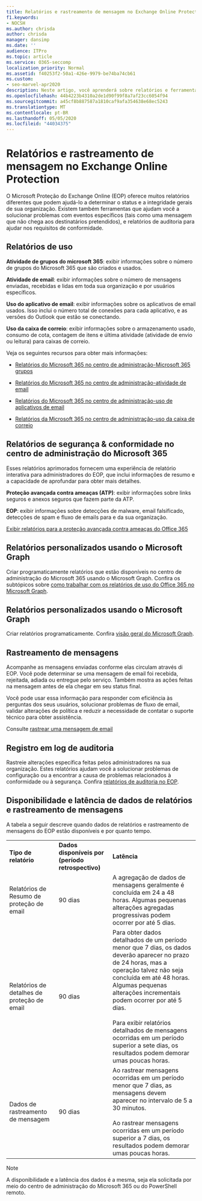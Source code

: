 ```yaml
---
title: Relatórios e rastreamento de mensagem no Exchange Online Protection
f1.keywords:
- NOCSH
ms.author: chrisda
author: chrisda
manager: dansimp
ms.date: ''
audience: ITPro
ms.topic: article
ms.service: O365-seccomp
localization_priority: Normal
ms.assetid: f40253f2-50a1-426e-9979-be74ba74cb61
ms.custom:
- seo-marvel-apr2020
description: Neste artigo, você aprenderá sobre relatórios e ferramentas de solução de problemas disponíveis para os administradores do Microsoft Exchange Online Protection (EOP).
ms.openlocfilehash: 44b4223b4310a2de1d90f99f8a7af23cc6054f94
ms.sourcegitcommit: a45cf8b887587a1810caf9afa354638e68ec5243
ms.translationtype: MT
ms.contentlocale: pt-BR
ms.lasthandoff: 05/05/2020
ms.locfileid: "44034375"
---
```

# <a name="reporting-and-message-trace-in-exchange-online-protection"></a>Relatórios e rastreamento de mensagem no Exchange Online Protection

O Microsoft Proteção do Exchange Online (EOP) oferece muitos relatórios diferentes que podem ajudá-lo a determinar o status e a integridade gerais de sua organização. Existem também ferramentas que ajudam você a solucionar problemas com eventos específicos (tais como uma mensagem que não chega aos destinatários pretendidos), e relatórios de auditoria para ajudar nos requisitos de conformidade.

## <a name="usage-reports"></a>Relatórios de uso

**Atividade de grupos do microsoft 365**: exibir informações sobre o número de grupos do Microsoft 365 que são criados e usados.

**Atividade de email**: exibir informações sobre o número de mensagens enviadas, recebidas e lidas em toda sua organização e por usuários específicos.

**Uso do aplicativo de email**: exibir informações sobre os aplicativos de email usados. Isso inclui o número total de conexões para cada aplicativo, e as versões do Outlook que estão se conectando.

**Uso da caixa de correio**: exibir informações sobre o armazenamento usado, consumo de cota, contagem de itens e última atividade (atividade de envio ou leitura) para caixas de correio.

Veja os seguintes recursos para obter mais informações:

- [Relatórios do Microsoft 365 no centro de administração-Microsoft 365 grupos](https://docs.microsoft.com/office365/admin/activity-reports/office-365-groups)

- [Relatórios do Microsoft 365 no centro de administração-atividade de email](https://docs.microsoft.com/office365/admin/activity-reports/email-activity)

- [Relatórios do Microsoft 365 no centro de administração-uso de aplicativos de email](https://docs.microsoft.com/office365/admin/activity-reports/email-apps-usage)

- [Relatórios da Microsoft 365 no centro de administração-uso da caixa de correio](https://docs.microsoft.com/office365/admin/activity-reports/mailbox-usage)

## <a name="security--compliance-reports-in-the-microsoft-365-admin-center"></a>Relatórios de segurança & conformidade no centro de administração do Microsoft 365

Esses relatórios aprimorados fornecem uma experiência de relatório interativa para administradores do EOP, que inclui informações de resumo e a capacidade de aprofundar para obter mais detalhes.

**Proteção avançada contra ameaças (ATP)**: exibir informações sobre links seguros e anexos seguros que fazem parte da ATP.

**EOP**: exibir informações sobre detecções de malware, email falsificado, detecções de spam e fluxo de emails para e da sua organização.

[Exibir relatórios para a proteção avançada contra ameaças do Office 365](view-reports-for-atp.md)

## <a name="custom-reports-using-microsoft-graph"></a>Relatórios personalizados usando o Microsoft Graph

Criar programaticamente relatórios que estão disponíveis no centro de administração do Microsoft 365 usando o Microsoft Graph. Confira os subtópicos sobre [como trabalhar com os relatórios de uso do Office 365 no Microsoft Graph](https://docs.microsoft.com/graph/api/resources/report).

## <a name="custom-reports-using-microsoft-graph"></a>Relatórios personalizados usando o Microsoft Graph

Criar relatórios programaticamente. Confira [visão geral do Microsoft Graph](https://docs.microsoft.com/graph/overview).

## <a name="message-trace"></a>Rastreamento de mensagens

Acompanhe as mensagens enviadas conforme elas circulam através di EOP. Você pode determinar se uma mensagem de email foi recebida, rejeitada, adiada ou entregue pelo serviço. Também mostra as ações feitas na mensagem antes de ela chegar em seu status final.

Você pode usar essa informação para responder com eficiência às perguntas dos seus usuários, solucionar problemas de fluxo de email, validar alterações de política e reduzir a necessidade de contatar o suporte técnico para obter assistência.

Consulte [rastrear uma mensagem de email](https://docs.microsoft.com/exchange/monitoring/trace-an-email-message/trace-an-email-message)

## <a name="audit-logging"></a>Registro em log de auditoria

Rastreie alterações específica feitas pelos administradores na sua organização. Estes relatórios ajudam você a solucionar problemas de configuração ou a encontrar a causa de problemas relacionados à conformidade ou à segurança. Confira [relatórios de auditoria no EOP](auditing-reports-in-eop.md).

## <a name="reporting-and-message-trace-data-availability-and-latency"></a>Disponibilidade e latência de dados de relatórios e rastreamento de mensagens

A tabela a seguir descreve quando dados de relatórios e rastreamento de mensagens do EOP estão disponíveis e por quanto tempo.

||||
|:-----|:-----|:-----|
|**Tipo de relatório**|**Dados disponíveis por (período retrospectivo)**|**Latência**|
|Relatórios de Resumo de proteção de email|90 dias|A agregação de dados de mensagens geralmente é concluída em 24 a 48 horas. Algumas pequenas alterações agregadas progressivas podem ocorrer por até 5 dias.|
|Relatórios de detalhes de proteção de email|90 dias|Para obter dados detalhados de um período menor que 7 dias, os dados deverão aparecer no prazo de 24 horas, mas a operação talvez não seja concluída em até 48 horas. Algumas pequenas alterações incrementais podem ocorrer por até 5 dias. <br/><br/> Para exibir relatórios detalhados de mensagens ocorridas em um período superior a sete dias, os resultados podem demorar umas poucas horas.|
|Dados de rastreamento de mensagem|90 dias|Ao rastrear mensagens ocorridas em um período menor que 7 dias, as mensagens devem aparecer no intervalo de 5 a 30 minutos.<br/><br/> Ao rastrear mensagens ocorridas em um período superior a 7 dias, os resultados podem demorar umas poucas horas.|

> [!NOTE]
> A disponibilidade e a latência dos dados é a mesma, seja ela solicitada por meio do centro de administração do Microsoft 365 ou do PowerShell remoto.
